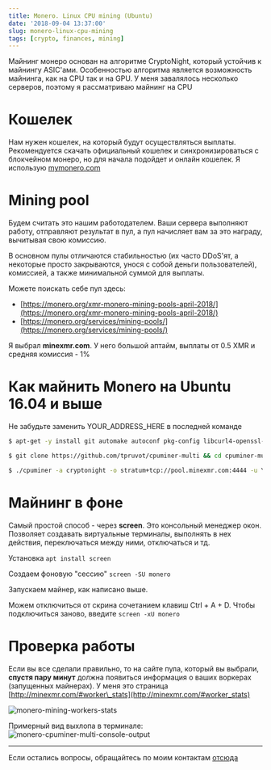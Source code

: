 ```yaml
---
title: Monero. Linux CPU mining (Ubuntu)
date: '2018-09-04 13:37:00'
slug: monero-linux-cpu-mining
tags: [crypto, finances, mining]
---
```


Майнинг монеро основан на алгоритме CryptoNight, который устойчив к майнингу ASIC'ами. Особенностью алгоритма является возможность майнинга, как на CPU так и на GPU. У меня завалялось несколько серверов, поэтому я рассматриваю майнинг на CPU

# Кошелек

Нам нужен кошелек, на который будут осуществляться выплаты. Рекомендуется скачать официальный кошелек и синхронизироваться с блокчейном монеро, но для начала подойдет и онлайн кошелек. Я использую [mymonero.com](https://mymonero.com/#/create-your-account)

# Mining pool

Будем считать это нашим работодателем. Ваши сервера выполняют работу, отправляют результат в пул, а пул начисляет вам за это награду, вычитывая свою комиссию.

В основном пулы отличаются стабильностью (их часто DDoS'ят, а некоторые просто закрываются, унося с собой деньги пользователей), комиссией, а также минимальной суммой для выплаты.

Можете поискать себе пул здесь:

- [https://monero.org/xmr-monero-mining-pools-april-2018/](https://monero.org/xmr-monero-mining-pools-april-2018/)
- [https://monero.org/services/mining-pools/](https://monero.org/services/mining-pools/)

Я выбрал **minexmr.com**. У него большой аптайм, выплаты от 0.5 XMR и средняя комиссия - 1%

# Как майнить Monero на Ubuntu 16.04 и выше

Не забудьте заменить YOUR\_ADDRESS\_HERE в последней команде

```sh
$ apt-get -y install git automake autoconf pkg-config libcurl4-openssl-dev libjansson-dev libssl-dev libgmp-dev make g++

$ git clone https://github.com/tpruvot/cpuminer-multi && cd cpuminer-multi/ && ./build.sh

$ ./cpuminer -a cryptonight -o stratum+tcp://pool.minexmr.com:4444 -u YOUR_ADDRESS_HERE
```

# Майнинг в фоне

Самый простой способ - через **screen**. Это консольный менеджер окон. Позволяет создавать виртуальные терминалы, выполнять в нех действия, переключаться между ними, отключаться и тд.

Установка
`apt install screen`

Создаем фоновую "сессию"
`screen -SU monero`

Запускаем майнер, как написано выше.

Можем отключиться от скрина сочетанием клавиш Ctrl + A + D. Чтобы подключиться заново, введите `screen -xU monero`

# Проверка работы

Если вы все сделали правильно, то на сайте пула, который вы выбрали, **спустя пару минут** должна появиться информация о ваших воркерах (запущенных майнерах). У меня это страница [http://minexmr.com/#worker\_stats](http://minexmr.com/#worker_stats)

![monero-mining-workers-stats](https://s3.blog.amd-nick.me/2018/09/monero-mining-workers-stats.png)

Примерный вид выхлопа в терминале:
 ![monero-cpuminer-multi-console-output](https://s3.blog.amd-nick.me/2018/09/monero-cpuminer-multi-console-output.png)

---

Если остались вопросы, обращайтесь по моим контактам [отсюда](about)
